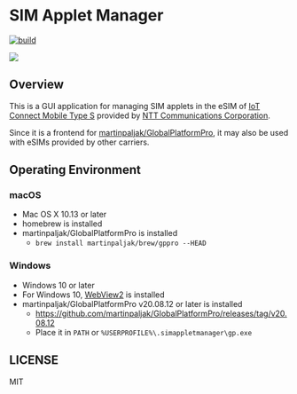 # SIM Applet Manager

[![build](https://github.com/common-creation/sim-applet-manager/actions/workflows/build.yml/badge.svg)](https://github.com/common-creation/sim-applet-manager/actions/workflows/build.yml)

![](https://i.imgur.com/N5RbVPH.png)

## Overview

This is a GUI application for managing SIM applets in the eSIM of [IoT Connect Mobile Type S](https://sdpf.ntt.com/services/icms/) provided by [NTT Communications Corporation](https://www.ntt.com/).

Since it is a frontend for [martinpaljak/GlobalPlatformPro](https://github.com/martinpaljak/GlobalPlatformPro), it may also be used with eSIMs provided by other carriers.

## Operating Environment

### macOS

- Mac OS X 10.13 or later
- homebrew is installed
- martinpaljak/GlobalPlatformPro is installed
  - `brew install martinpaljak/brew/gppro --HEAD`

### Windows

- Windows 10 or later
- For Windows 10, [WebView2](https://developer.microsoft.com/ja-jp/microsoft-edge/webview2) is installed
- martinpaljak/GlobalPlatformPro v20.08.12 or later is installed
  - https://github.com/martinpaljak/GlobalPlatformPro/releases/tag/v20.08.12
  - Place it in `PATH` or `%USERPROFILE%\.simappletmanager\gp.exe`

## LICENSE

MIT